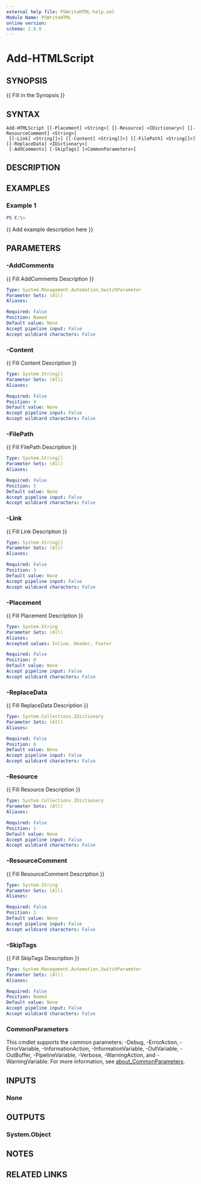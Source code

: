 ```yaml
---
external help file: PSWriteHTML-help.xml
Module Name: PSWriteHTML
online version:
schema: 2.0.0
---
```


# Add-HTMLScript

## SYNOPSIS
{{ Fill in the Synopsis }}

## SYNTAX

```
Add-HTMLScript [[-Placement] <String>] [[-Resource] <IDictionary>] [[-ResourceComment] <String>]
 [[-Link] <String[]>] [[-Content] <String[]>] [[-FilePath] <String[]>] [[-ReplaceData] <IDictionary>]
 [-AddComments] [-SkipTags] [<CommonParameters>]
```

## DESCRIPTION


## EXAMPLES

### Example 1
```powershell
PS C:\> 
```

{{ Add example description here }}

## PARAMETERS

### -AddComments
{{ Fill AddComments Description }}

```yaml
Type: System.Management.Automation.SwitchParameter
Parameter Sets: (All)
Aliases:

Required: False
Position: Named
Default value: None
Accept pipeline input: False
Accept wildcard characters: False
```

### -Content
{{ Fill Content Description }}

```yaml
Type: System.String[]
Parameter Sets: (All)
Aliases:

Required: False
Position: 4
Default value: None
Accept pipeline input: False
Accept wildcard characters: False
```

### -FilePath
{{ Fill FilePath Description }}

```yaml
Type: System.String[]
Parameter Sets: (All)
Aliases:

Required: False
Position: 5
Default value: None
Accept pipeline input: False
Accept wildcard characters: False
```

### -Link
{{ Fill Link Description }}

```yaml
Type: System.String[]
Parameter Sets: (All)
Aliases:

Required: False
Position: 3
Default value: None
Accept pipeline input: False
Accept wildcard characters: False
```

### -Placement
{{ Fill Placement Description }}

```yaml
Type: System.String
Parameter Sets: (All)
Aliases:
Accepted values: Inline, Header, Footer

Required: False
Position: 0
Default value: None
Accept pipeline input: False
Accept wildcard characters: False
```

### -ReplaceData
{{ Fill ReplaceData Description }}

```yaml
Type: System.Collections.IDictionary
Parameter Sets: (All)
Aliases:

Required: False
Position: 6
Default value: None
Accept pipeline input: False
Accept wildcard characters: False
```

### -Resource
{{ Fill Resource Description }}

```yaml
Type: System.Collections.IDictionary
Parameter Sets: (All)
Aliases:

Required: False
Position: 1
Default value: None
Accept pipeline input: False
Accept wildcard characters: False
```

### -ResourceComment
{{ Fill ResourceComment Description }}

```yaml
Type: System.String
Parameter Sets: (All)
Aliases:

Required: False
Position: 2
Default value: None
Accept pipeline input: False
Accept wildcard characters: False
```

### -SkipTags
{{ Fill SkipTags Description }}

```yaml
Type: System.Management.Automation.SwitchParameter
Parameter Sets: (All)
Aliases:

Required: False
Position: Named
Default value: None
Accept pipeline input: False
Accept wildcard characters: False
```

### CommonParameters
This cmdlet supports the common parameters: -Debug, -ErrorAction, -ErrorVariable, -InformationAction, -InformationVariable, -OutVariable, -OutBuffer, -PipelineVariable, -Verbose, -WarningAction, and -WarningVariable. For more information, see [about_CommonParameters](http://go.microsoft.com/fwlink/?LinkID=113216).

## INPUTS

### None

## OUTPUTS

### System.Object
## NOTES

## RELATED LINKS
